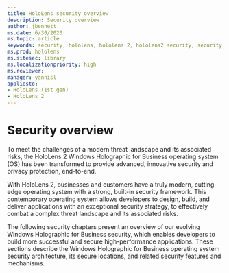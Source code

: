 ```yaml
---
title: HoloLens security overview
description: Security overview
author: jbennett
ms.date: 6/30/2020
ms.topic: article
keywords: security, hololens, hololens 2, hololens2 security, security overview
ms.prod: hololens
ms.sitesec: library
ms.localizationpriority: high
ms.reviewer: 
manager: yannisl
appliesto:
- HoloLens (1st gen)
- HoloLens 2
---
```


# Security overview

To meet the challenges of a modern threat landscape and its associated risks, the HoloLens 2 Windows Holographic for Business operating system (OS) has been transformed to provide advanced, innovative security and privacy protection, end-to-end.

With HoloLens 2, businesses and customers have a truly modern, cutting-edge operating system with a strong, built-in security framework. This contemporary operating system allows developers to design, build, and deliver applications with an exceptional security strategy, to effectively combat a complex threat landscape and its associated risks. 

The following security chapters present an overview of our evolving Windows Holographic for Business security, which enables developers to build more successful and secure high-performance applications. These sections describe the Windows Holographic for Business operating system security architecture, its secure locations, and related security features and mechanisms.
